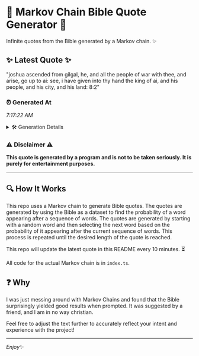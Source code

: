 # 📖 Markov Chain Bible Quote Generator 📖

Infinite quotes from the Bible generated by a Markov chain. ✨

## ✨ Latest Quote ✨
"joshua ascended from gilgal, he, and all the people of war with thee, and arise, go up to ai: see, i have given into thy hand the king of ai, and his people, and his city, and his land: 8:2"

### ⏰ Generated At
*7:17:22 AM*

<details>
    <summary>🛠️ Generation Details</summary>
    <p>
        <strong>🌱 Seed:</strong> joshua<br>
        <strong>🔄 Iterations:</strong> 39<br>
        <strong>📜 Context History:</strong><br>[ joshua ]: ascended<br>[ joshua, ascended ]: from<br>[ joshua, ascended, from ]: gilgal,<br>[ joshua, ascended, from, gilgal, ]: he,<br>[ joshua, ascended, from, gilgal,, he, ]: and<br>[ joshua, ascended, from, gilgal,, he,, and ]: all<br>[ ascended, from, gilgal,, he,, and, all ]: the<br>[ from, gilgal,, he,, and, all, the ]: people<br>[ gilgal,, he,, and, all, the, people ]: of<br>[ he,, and, all, the, people, of ]: war<br>[ and, all, the, people, of, war ]: with<br>[ all, the, people, of, war, with ]: thee,<br>[ the, people, of, war, with, thee, ]: and<br>[ people, of, war, with, thee,, and ]: arise,<br>[ of, war, with, thee,, and, arise, ]: go<br>[ war, with, thee,, and, arise,, go ]: up<br>[ with, thee,, and, arise,, go, up ]: to<br>[ thee,, and, arise,, go, up, to ]: ai:<br>[ and, arise,, go, up, to, ai: ]: see,<br>[ arise,, go, up, to, ai:, see, ]: i<br>[ go, up, to, ai:, see,, i ]: have<br>[ up, to, ai:, see,, i, have ]: given<br>[ to, ai:, see,, i, have, given ]: into<br>[ ai:, see,, i, have, given, into ]: thy<br>[ see,, i, have, given, into, thy ]: hand<br>[ i, have, given, into, thy, hand ]: the<br>[ have, given, into, thy, hand, the ]: king<br>[ given, into, thy, hand, the, king ]: of<br>[ into, thy, hand, the, king, of ]: ai,<br>[ thy, hand, the, king, of, ai, ]: and<br>[ hand, the, king, of, ai,, and ]: his<br>[ the, king, of, ai,, and, his ]: people,<br>[ king, of, ai,, and, his, people, ]: and<br>[ of, ai,, and, his, people,, and ]: his<br>[ ai,, and, his, people,, and, his ]: city,<br>[ and, his, people,, and, his, city, ]: and<br>[ his, people,, and, his, city,, and ]: his<br>[ people,, and, his, city,, and, his ]: land:<br>[ and, his, city,, and, his, land: ]: 8:2<br>
    </p>
</details>

### ⚠️ Disclaimer ⚠️
**This quote is generated by a program and is not to be taken seriously. It is purely for entertainment purposes.**

---

## 🔍 How It Works

This repo uses a Markov chain to generate Bible quotes. The quotes are generated by using the Bible as a dataset to find the probability of a word appearing after a sequence of words. The quotes are generated by starting with a random word and then selecting the next word based on the probability of it appearing after the current sequence of words. This process is repeated until the desired length of the quote is reached.

This repo will update the latest quote in this README every 10 minutes. ⏳

All code for the actual Markov chain is in `index.ts`.

## ❓ Why

I was just messing around with Markov Chains and found that the Bible surprisingly yielded good results when prompted. 
It was suggested by a friend, and I am in no way christian.

Feel free to adjust the text further to accurately reflect your intent and experience with the project!

---

*Enjoy*✨

